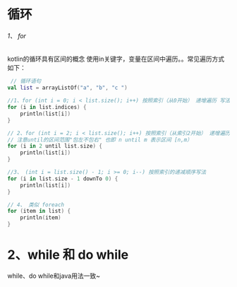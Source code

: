 # 循环

###### 1、 for

kotlin的循环具有区间的概念 使用in关键字，变量在区间中遍历。。常见遍历方式如下：

```kotlin
 // 循环语句
val list = arrayListOf("a", "b", "c ")

//1、for (int i = 0; i < list.size(); i++) 按照索引（从0开始） 递增遍历 写法
for (i in list.indices) {
    println(list[i])
}

// 2、for (int i = 2; i < list.size(); i++) 按照索引（从索引2开始） 递增遍历写法
// 注意until的区间范围"包左不包右" 也即 n until m 表示区间 [n,m）
for (i in 2 until list.size) {
    println(list[i])
}

//3、 (int i = list.size() - 1; i >= 0; i--) 按照索引的递减顺序写法
for (i in list.size - 1 downTo 0) {
    println(list[i])
}

// 4、 类似 foreach
for (item in list) {
    println(item)
}
```

# 2、while 和 do  while

while、do  while和java用法一致~